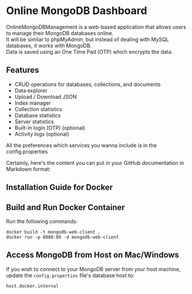 # Online MongoDB Dashboard
OnlineMongoDBManagement is a web-based application that allows users to manage their MongoDB databases online. 
<br>It will be similar to phpMyAdmin, but instead of dealing with MySQL databases, it works with MongoDB.
<br>Data is saved using an One Time Pad (OTP) which encrypts the data.

## Features
- CRUD operations for databases, collections, and documents
- Data explorer
- Upload / Download JSON
- Index manager
- Collection statistics
- Database statistics
- Server statistics
- Built-in login (OTP) (optional)
- Activity logs (optional)

 All the preferences which services you wanna include is in the config.properties

 Certainly, here's the content you can put in your GitHub documentation in Markdown format:

## Installation Guide for Docker

## Build and Run Docker Container
Run the following commands:

```
docker build -t mongodb-web-client .
docker run -p 8080:80 -d mongodb-web-client
```

## Access MongoDB from Host on Mac/Windows
If you wish to connect to your MongoDB server from your host machine, update the `config.properties` file's database host to:

```
host.docker.internal
```
